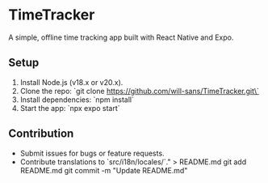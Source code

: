 # TimeTracker
A simple, offline time tracking app built with React Native and Expo.

## Setup
1. Install Node.js (v18.x or v20.x).
2. Clone the repo: \`git clone https://github.com/will-sans/TimeTracker.git\`
3. Install dependencies: \`npm install\`
4. Start the app: \`npx expo start\`

## Contribution
- Submit issues for bugs or feature requests.
- Contribute translations to \`src/i18n/locales/\`." > README.md
  git add README.md
  git commit -m "Update README.md"
  
